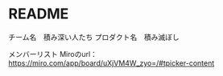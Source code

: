 # README

チーム名　積み深い人たち
プロダクト名　積み滅ぼし


メンバーリスト
Miroのurl：https://miro.com/app/board/uXjVM4W_zyo=/#tpicker-content